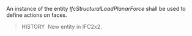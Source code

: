 An instance of the entity _IfcStructuralLoadPlanarForce_ shall be used to define actions on faces.

> HISTORY&nbsp; New entity in IFC2x2.
